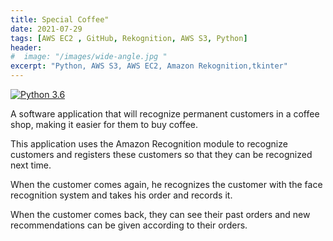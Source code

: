 ```yaml
---
title: Special Coffee"
date: 2021-07-29
tags: [AWS EC2 , GitHub, Rekognition, AWS S3, Python]
header:
#  image: "/images/wide-angle.jpg "
excerpt: "Python, AWS S3, AWS EC2, Amazon Rekognition,tkinter"
---
```


[![Python 3.6](https://img.shields.io/badge/python-3.6-blue.svg)](https://www.python.org/downloads/release/python-380/)

A software application that will recognize permanent customers in a coffee shop, making it easier for them to buy coffee.


This application uses the Amazon Recognition module to recognize customers and registers these customers so that they can be recognized next time.

When the customer comes again, he recognizes the customer with the face recognition system and takes his order and records it.

When the customer comes back, they can see their past orders and new recommendations can be given according to their orders.


